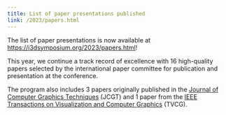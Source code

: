 ```yaml
---
title: List of paper presentations published
link: /2023/papers.html
---
```


The list of paper presentations is now available at <https://i3dsymposium.org/2023/papers.html>!

<!--more-->

This year, we continue a track record of excellence with 16 high-quality papers selected by the international paper committee for publication and presentation at the conference.

The program also includes 3 papers originally published in the [Journal of Computer Graphics Techniques](http://jcgt.org/) (JCGT) and 1 paper from the [IEEE Transactions on Visualization and Computer Graphics](https://ieeexplore.ieee.org/xpl/RecentIssue.jsp?punumber=2945) (TVCG).
